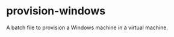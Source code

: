 provision-windows
=================

A batch file to provision a Windows machine in a virtual machine.
